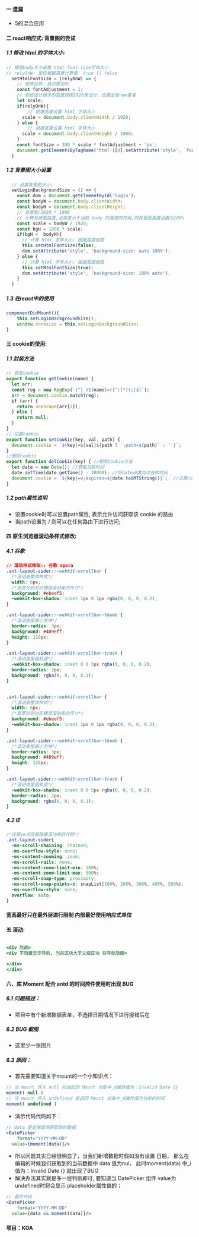 #### 一 遗漏
- 5的混合应用


#### 二 react响应式: 背景图的尝试
##### 1.1 修改 html 的字体大小:
```js
// 根据body大小设置 html font-size字体大小 
// relyOnW: 是否根据高度计算值  true || false
  setHtmlFontSize = (relyOnW) => {
    // 缩放比例：自己瞎加的
    const fontAdjustment = 1;
    // 假设设计稿子的宽度按照1920来设计，设置全局rem基准
    let scale;
    if(relyOnW){
    	// 根据高度设置 html 字体大小
      scale = document.body.clientWidth / 1920;
    } else {
    	// 根据宽度设置 html 字体大小
      scale = document.body.clientHeight / 1008;
    }
    const fontSize = 100 * scale * fontAdjustment + 'px';
    document.getElementsByTagName('html')[0].setAttribute('style', `font-size: ${fontSize}`);
  }
```
##### 1.2 背景图大小设置
```js
  // 设置背景图大小:
  setLoginBackgroundSize = () => {
    const dom = document.getElementById('login');
    const bodyW = document.body.clientWidth;
    const bodyH = document.body.clientHeight;
    // 背景图:1920 * 1008
    // 计算背景图高度,当高度小于当前 body 的高度的时候,则背景图高度设置为100%
    const scale = bodyW / 1920;
    const bgH = 1008 * scale;
    if(bgH <  bodyH){
      // 计算 html 字体大小; 根据高度缩放
      this.setHtmlFontSize(false);
      dom.setAttribute('style', 'background-size: auto 100%');
    } else {
      // 计算 html 字体大小; 根据宽度缩放
      this.setHtmlFontSize(true);
      dom.setAttribute('style', 'background-size: 100% auto');
    }
  }
```
##### 1.3 在react中的使用
```jsx
componentDidMount(){
	this.setLoginBackgroundSize();
	window.onresize = this.setLoginBackgroundSize;
}
```
#### 三 cookie的使用:
##### 1.1 封装方法
```js
// 获取cookie
export function getCookie(name) {
  let arr;
  const reg = new RegExp(`(^| )${name}=([^;]*)(;|$)`);
  arr = document.cookie.match(reg);
  if (arr) {
    return unescape(arr[2]);
  } else {
    return null;
  }
}
// 设置cookie
export function setCookie(key, val, path) {
  document.cookie = `${key}=${val}${path ? `;path=${path}` : ''}`;
}
//删除cookie
export function delCookie(key) { //删除cookie方法
  let date = new Date(); //获取当前时间
  date.setTime(date.getTime() - 10000); //将date设置为过去的时间
  document.cookie = `${key}=v;expires=${date.toGMTString()}`;  //设置cookie
}
```
##### 1.2 path属性说明 
- 设置cookie时可以设置path属性, 表示允许访问获取该 cookie 的路由
- 当path设置为 / 则可以在任何路由下进行访问;

#### 四 原生浏览器滚动条样式修改:
##### 4.1 谷歌
```css
// 滚动样式修改:: 谷歌 opera
.ant-layout-sider::-webkit-scrollbar {
  /*滚动条整体样式*/
  width: 6px;
  /*高宽分别对应横竖滚动条的尺寸*/
  background: #ebeef5;
  -webkit-box-shadow: inset 1px 0 1px rgba(0, 0, 0, 0.2);
}

.ant-layout-sider::-webkit-scrollbar-thumb {
  /*滚动条里面小方块*/
  border-radius: 3px;
  background: #409eff;
  height: 120px;
}

.ant-layout-sider::-webkit-scrollbar-track {
  /*滚动条里面轨道*/
  -webkit-box-shadow: inset 0 0 5px rgba(0, 0, 0, 0.2);
  border-radius: 2px;
  background: rgba(0, 0, 0, 0.1);
}


.ant-layout-sider::-webkit-scrollbar {
  /*滚动条整体样式*/
  width: 6px;
  /*高宽分别对应横竖滚动条的尺寸*/
  background: #ebeef5;
  -webkit-box-shadow: inset 1px 0 1px rgba(0, 0, 0, 0.2);
}

.ant-layout-sider::-webkit-scrollbar-thumb {
  /*滚动条里面小方块*/
  border-radius: 3px;
  background: #409eff;
  height: 120px;
}

.ant-layout-sider::-webkit-scrollbar-track {
  /*滚动条里面轨道*/
  -webkit-box-shadow: inset 0 0 5px rgba(0, 0, 0, 0.2);
  border-radius: 2px;
  background: rgba(0, 0, 0, 0.1);
}
```
##### 4.2 IE
```css
/*这是ie浏览器隐藏滚动条的代码*/
.ant-layout-sider{
  -ms-scroll-chaining: chained;
  -ms-overflow-style: none;
  -ms-content-zooming: zoom;
  -ms-scroll-rails: none;
  -ms-content-zoom-limit-min: 100%;
  -ms-content-zoom-limit-max: 500%;
  -ms-scroll-snap-type: proximity;
  -ms-scroll-snap-points-x: snapList(100%, 200%, 300%, 400%, 500%);
  -ms-overflow-style: none;
  overflow: auto;
}
```

#### 宽高最好只在最外层进行限制 内部最好使用响应式单位

#### 五 滚动:

```jsx

<div 隐藏>
<div 不隐藏显示导航, 当前区块大于父级区块 将导航隐藏>

</div>
</div>

```
#### 六、库 Moment 配合 antd 的时间控件使用时出现 BUG
##### 6.1 问题描述：
- 项目中有个新增数据表单，不选择日期情况下进行报错后在
##### 6.2 BUG 截图
- 这里少一张图片
##### 6.3 原因：
- 首先需要知道关于mount的一个小知识点：
```js
// 当 mount 传入 null 时返回的 Mount 对象中_d属性值为：Invalid Date {}
moment( null )
// 当 mount 传入 undefined 是返回 Mount 对象中_d属性值为当前的时间
moment( undefined )
```
- 演示代码代码如下：
```jsx
// data 是后端查询获取到的数据
<DatePicker 
	format="YYYY-MM-DD"
  value={moment(data)}/>
```
- 所以问题其实已经很明显了，当我们新增数据时假如没有设置 日期， 那么在编辑的时候我们获取到的当前数据中 data 值为nul， 此时moment(data) 中\_i值为：Invalid Date {} 就出现了BUG
- 解决办法其实就是多一层判断即可, 要知道当 DatePicker 组件 value为undefined时将会显示 placeholder属性值的；
```jsx
// 最终代码
<DatePicker 
	format="YYYY-MM-DD"
  value={data && moment(data)}/>
```

#### 项目：KOA 






​			